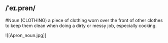 ## /ˈeɪ.prən/ 
#Noun 
(CLOTHING)
a piece of clothing worn over the front of other clothes to keep them clean when doing a dirty or messy job, especially cooking.

![[Apron_noun.jpg]]